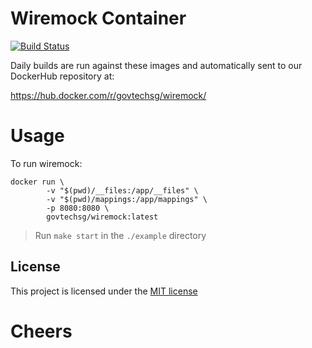 # Wiremock Container

[![Build Status](https://travis-ci.com/gdsace/docker-wiremock.svg?branch=master)](https://travis-ci.com/gdsace/docker-wiremock/)

Daily builds are run against these images and automatically sent to our DockerHub repository at:

https://hub.docker.com/r/govtechsg/wiremock/


# Usage
To run wiremock:

```
docker run \
		-v "$(pwd)/__files:/app/__files" \
		-v "$(pwd)/mappings:/app/mappings" \
		-p 8080:8080 \
		govtechsg/wiremock:latest
```

> Run `make start` in the `./example` directory

## License
This project is licensed under the [MIT license](./LICENSE)



# Cheers
